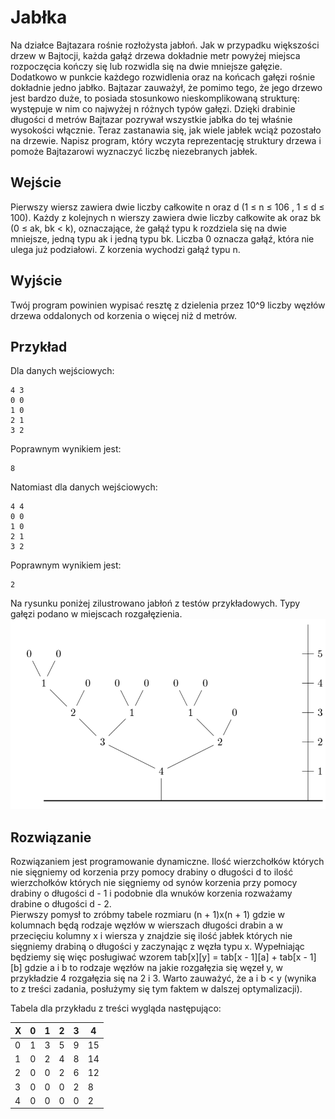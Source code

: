 # Jabłka

Na działce Bajtazara rośnie rozłożysta jabłoń. Jak w przypadku większości drzew w Bajtocji, każda gałąź
drzewa dokładnie metr powyżej miejsca rozpoczęcia kończy się lub rozwidla się na dwie mniejsze gałęzie.
Dodatkowo w punkcie każdego rozwidlenia oraz na końcach gałęzi rośnie dokładnie jedno jabłko. Bajtazar
zauważył, że pomimo tego, że jego drzewo jest bardzo duże, to posiada stosunkowo nieskomplikowaną strukturę:
występuje w nim co najwyżej n różnych typów gałęzi. Dzięki drabinie długości d metrów Bajtazar pozrywał
wszystkie jabłka do tej właśnie wysokości włącznie. Teraz zastanawia się, jak wiele jabłek wciąż pozostało na
drzewie. Napisz program, który wczyta reprezentację struktury drzewa i pomoże Bajtazarowi wyznaczyć liczbę
niezebranych jabłek.

## Wejście

Pierwszy wiersz zawiera dwie liczby całkowite n oraz d (1 ≤ n ≤ 106 , 1 ≤ d ≤ 100). Każdy z kolejnych n
wierszy zawiera dwie liczby całkowite ak oraz bk (0 ≤ ak, bk < k), oznaczające, że gałąź typu k rozdziela
się na dwie mniejsze, jedną typu ak i jedną typu bk. Liczba 0 oznacza gałąź, która nie ulega już podziałowi.
Z korzenia wychodzi gałąź typu n.

## Wyjście

Twój program powinien wypisać resztę z dzielenia przez 10^9 liczby węzłów drzewa oddalonych od korzenia
o więcej niż d metrów.

## Przykład

Dla danych wejściowych:
```text
4 3
0 0
1 0
2 1
3 2
```  
Poprawnym wynikiem jest:  
```text
8
```
Natomiast dla danych wejściowych:  
```text
4 4
0 0
1 0
2 1
3 2
```
Poprawnym wynikiem jest:  
```text
2
```
Na rysunku poniżej zilustrowano jabłoń z testów przykładowych. Typy gałęzi podano w miejscach rozgałęzienia.
![tree](https://github.com/FranciszekSamiec/Jablka/blob/master/tree.png)

## Rozwiązanie

  Rozwiązaniem jest programowanie dynamiczne. Ilość wierzchołków których nie sięgniemy od korzenia przy pomocy drabiny o długości d to ilość wierzchołków których nie sięgniemy od synów korzenia przy pomocy drabiny o długości d - 1 i podobnie dla wnuków korzenia rozważamy drabine o długości d - 2.  
  Pierwszy pomysł to zróbmy tabele rozmiaru (n + 1)x(n + 1) gdzie w kolumnach będą rodzaje węzłów w wierszach długości drabin a w przecięciu kolumny x i wiersza y znajdzie się ilość jabłek których nie sięgniemy drabiną o długości y zaczynając z węzła typu x. Wypełniając będziemy się więc posługiwać wzorem tab[x][y] = tab[x - 1][a] + tab[x - 1][b] gdzie a i b to rodzaje węzłów na jakie rozgałęzia się węzeł y, w przykładzie 4 rozgałęzia się na 2 i 3. Warto zauważyć, że a i b < y (wynika to z treści zadania, posłużymy się tym faktem w dalszej optymalizacji).  

Tabela dla przykładu z treści wygląda następująco:  

| X | 0 | 1 | 2 | 3 | 4  |
|---|---|---|---|---|----|
| 0 | 1 | 3 | 5 | 9 | 15 |
| 1 | 0 | 2 | 4 | 8 | 14 |
| 2 | 0 | 0 | 2 | 6 | 12 |
| 3 | 0 | 0 | 0 | 2 | 8  |
| 4 | 0 | 0 | 0 | 0 | 2  |





